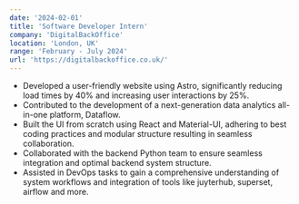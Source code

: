 ```yaml
---
date: '2024-02-01'
title: 'Software Developer Intern'
company: 'DigitalBackOffice'
location: 'London, UK'
range: 'February - July 2024'
url: 'https://digitalbackoffice.co.uk/'
---
```


- Developed a user-friendly website using Astro, significantly reducing load times by 40% and increasing user interactions by 25%.
- Contributed to the development of a next-generation data analytics all-in-one platform, Dataflow.
- Built the UI from scratch using React and Material-UI, adhering to best coding practices and modular structure
resulting in seamless collaboration.
- Collaborated with the backend Python team to ensure seamless integration and optimal backend system structure.
- Assisted in DevOps tasks to gain a comprehensive understanding of system workflows and integration of tools like
juyterhub, superset, airflow and more.
